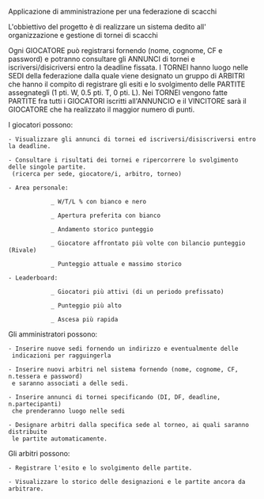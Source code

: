 Applicazione di amministrazione per una federazione di scacchi

L'obbiettivo del progetto è di realizzare un sistema dedito all' organizzazione e gestione di tornei di scacchi

Ogni GIOCATORE può registrarsi fornendo (nome, cognome, CF e password) e potranno consultare gli ANNUNCI di tornei
e iscriversi/disicriversi entro la deadline fissata.
I TORNEI hanno luogo nelle SEDI della federazione dalla quale viene designato un gruppo di ARBITRI che
hanno il compito di registrare gli esiti e lo svolgimento delle PARTITE assegnategli (1 pti. W, 0.5 pti. T, 0 pti. L).
Nei TORNEI vengono fatte PARTITE fra tutti i GIOCATORI iscritti all'ANNUNCIO e il VINCITORE sarà il GIOCATORE che ha
realizzato il maggior numero di punti.

I giocatori possono:

	- Visualizzare gli annunci di tornei ed iscriversi/disiscriversi entro la deadline.
 
	- Consultare i risultati dei tornei e ripercorrere lo svolgimento delle singole partite.
     (ricerca per sede, giocatore/i, arbitro, torneo)
 
	- Area personale:
 
				_ W/T/L % con bianco e nero
    
				_ Apertura preferita con bianco
    
				_ Andamento storico punteggio
    
				_ Giocatore affrontato più volte con bilancio punteggio (Rivale)
    
				_ Punteggio attuale e massimo storico 
    
	- Leaderboard:
 
				_ Giocatori più attivi (di un periodo prefissato)
    
				_ Punteggio più alto
    
				_ Ascesa più rapida

Gli amministratori possono:

	- Inserire nuove sedi fornendo un indirizzo e eventualmente delle 
     indicazioni per ragguingerla
 
	- Inserire nuovi arbitri nel sistema fornendo (nome, cognome, CF, n.tessera e password) 
     e saranno associati a delle sedi.
 
	- Inserire annunci di tornei specificando (DI, DF, deadline, n.partecipanti) 
     che prenderanno luogo nelle sedi
 
	- Designare arbitri dalla specifica sede al torneo, ai quali saranno distribuite 
     le partite automaticamente.

Gli arbitri possono:

	- Registrare l'esito e lo svolgimento delle partite.
 
	- Visualizzare lo storico delle designazioni e le partite ancora da arbitrare.
 
